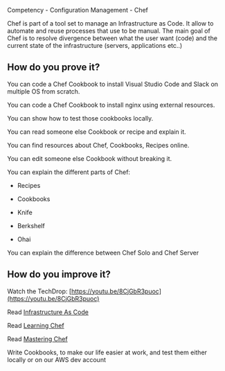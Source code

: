Competency - Configuration Management - Chef

Chef is part of a tool set to manage an Infrastructure as Code. It allow to automate and reuse processes that use to be manual. The main goal of Chef is to resolve divergence between what the user want (code) and the current state of the infrastructure (servers, applications etc..)

## How do you prove it?

You can code a Chef Cookbook to install Visual Studio Code and Slack on multiple OS from scratch.

You can code a Chef Cookbook to install nginx using external resources.

You can show how to test those cookbooks locally.

You can read someone else Cookbook or recipe and explain it.

You can find resources about Chef, Cookbooks, Recipes online.

You can edit someone else Cookbook without breaking it.

You can explain the different parts of Chef:

* Recipes

* Cookbooks

* Knife

* Berkshelf

* Ohai

You can explain the difference between Chef Solo and Chef Server

## How do you improve it?

Watch the TechDrop: [https://youtu.be/8CjGbR3puoc](https://youtu.be/8CjGbR3puoc)

Read [Infrastructure As Code](http://shop.oreilly.com/product/0636920039297.do)

Read [Learning Chef](http://shop.oreilly.com/product/0636920032397.do)

Read [Mastering Chef](http://shop.oreilly.com/product/9781783981564.do)

Write Cookbooks, to make our life easier at work, and test them either locally or on our AWS dev account 

